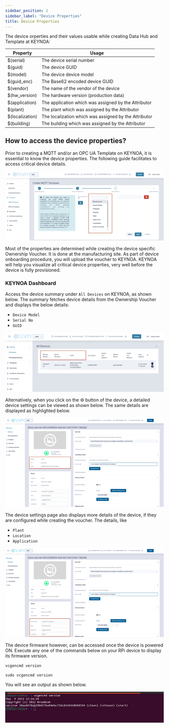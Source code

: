 ```yaml
---
sidebar_position: 2
sidebar_label: "Device Properties"
title: Device Properties
---
```


The device orperties and their values usable while creating Data Hub and Template at KEYNOA:

| Property          | Usage                                                             |
| ----------------- | ----------------------------------------------------------------- |
| $(serial)         | The device serial number                                          |
| $(guid)           | The device GUID                                                   |
| $(model)          | The device device model                                           |
| $(guid_enc)       | The Base62 encoded device GUID                                    |
| $(vendor)         | The name of the vendor of the device                              |
| $(hw_version)     | The hardware version (production data)                            |
| $(application)    | The application which was assigned by the Attributor              |
| $(plant)          | The plant which was assigned by the Attributor                    |
| $(localization)   | The localization which was assigned by the Attributor             |
| $(building)       | The building which was assigned by the Attributor                 |

## How to access the device properties?

Prior to creating a MQTT and/or an OPC UA Template on KEYNOA, it is essential to know the device properties. The following guide facilitates to access critical device details. 

![KEYNOA](/img/KEYNOA/reference-doc/Device-Properties/device-properties.png)

Most of the properties are determined while creating the device specific Ownership Voucher. It is done at the manufacturing site. As part of device onboarding procedure, you will upload the voucher to KEYNOA. KEYNOA will help you visualize all critical device properties, very well before the device is fully provisioned.


### KEYNOA Dashboard

Access the device summary under `All Devices` on KEYNOA, as shown below. The summary fetches device details from the Ownership Voucher and displays the below details: 
- `Device Model`
- `Serial No`
- `GUID`

![KEYNOA](/img/KEYNOA/reference-doc/Device-Properties/device-summary.png)

Alternatively, when you click on the :gear: button of the device, a detailed device settings can be viewed as shown below. The same details are displayed as highlighted below.

![KEYNOA](/img/KEYNOA/reference-doc/Device-Properties/device-detailed-settings-1.png)


The device settings page also displays more details of the device, if they are configured while creating the voucher. The details, like

- `Plant`
- `Location`
- `Application`
 
![KEYNOA](/img/KEYNOA/reference-doc/Device-Properties/device-detailed-settings-2.png)

The device firmware however, can be accessed once the device is powered ON. Execute any one of the commands below on your RPi device to display its firmware version.

```
vcgencmd version
```
```
sudo vcgencmd version
```

You will see an output as shown below. 

![KEYNOA](/img/KEYNOA/reference-doc/Device-Properties/firmware-version.png)







